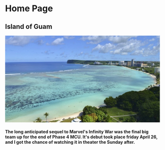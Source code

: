 # Home Page

## Island of Guam 

![Guam Beaches](beach2.jpg "Life on Guam")

#### The long anticipated sequel to Marvel's Infinity War was the final big team up for the end of Phase 4 MCU. It's debut took place friday April 26, and I got the chance of watching it in theater the Sunday after. 

